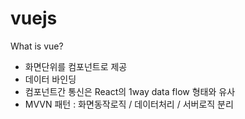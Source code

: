 # vuejs
What is vue?
- 화면단위를 컴포넌트로 제공
- 데이터 바인딩
- 컴포넌트간 통신은 React의 1way data flow 형태와 유사
- MVVN 패턴
  : 화면동작로직 / 데이터처리 / 서버로직 분리